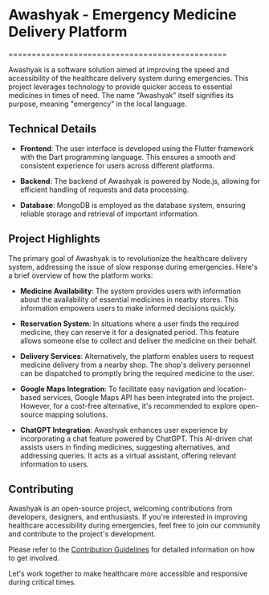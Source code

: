 # Awashyak - Emergency Medicine Delivery Platform
===============================================

Awashyak is a software solution aimed at improving the speed and accessibility of the healthcare delivery system during emergencies. This project leverages technology to provide quicker access to essential medicines in times of need. The name "Awashyak" itself signifies its purpose, meaning "emergency" in the local language.

Technical Details
-----------------

*   **Frontend**: The user interface is developed using the Flutter framework with the Dart programming language. This ensures a smooth and consistent experience for users across different platforms.
    
*   **Backend**: The backend of Awashyak is powered by Node.js, allowing for efficient handling of requests and data processing.
    
*   **Database**: MongoDB is employed as the database system, ensuring reliable storage and retrieval of important information.
    

Project Highlights
------------------

The primary goal of Awashyak is to revolutionize the healthcare delivery system, addressing the issue of slow response during emergencies. Here's a brief overview of how the platform works:

*   **Medicine Availability**: The system provides users with information about the availability of essential medicines in nearby stores. This information empowers users to make informed decisions quickly.
    
*   **Reservation System**: In situations where a user finds the required medicine, they can reserve it for a designated period. This feature allows someone else to collect and deliver the medicine on their behalf.
    
*   **Delivery Services**: Alternatively, the platform enables users to request medicine delivery from a nearby shop. The shop's delivery personnel can be dispatched to promptly bring the required medicine to the user.
    
*   **Google Maps Integration**: To facilitate easy navigation and location-based services, Google Maps API has been integrated into the project. However, for a cost-free alternative, it's recommended to explore open-source mapping solutions.
    
*   **ChatGPT Integration**: Awashyak enhances user experience by incorporating a chat feature powered by ChatGPT. This AI-driven chat assists users in finding medicines, suggesting alternatives, and addressing queries. It acts as a virtual assistant, offering relevant information to users.
    

Contributing
------------

Awashyak is an open-source project, welcoming contributions from developers, designers, and enthusiasts. If you're interested in improving healthcare accessibility during emergencies, feel free to join our community and contribute to the project's development.

Please refer to the [Contribution Guidelines](CONTRIBUTING.md) for detailed information on how to get involved.

Let's work together to make healthcare more accessible and responsive during critical times.
